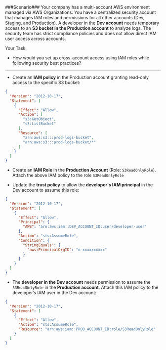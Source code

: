 ###Scenario###
Your company has a multi-account AWS environment managed via AWS Organizations. You have a centralized security account that manages IAM roles and permissions for all other accounts (Dev, Staging, and Production).
A developer in the **Dev account** needs temporary access to an **S3 bucket in the Production account** to analyze logs. The security team has strict compliance policies and does not allow direct IAM user access across accounts.

Your Task:
- How would you set up cross-account access using IAM roles while following security best practices?

---

- Create an **IAM policy** in the Production account granting read-only access to the specific S3 bucket:
```json
{
  "Version": "2012-10-17",
  "Statement": [
    {
      "Effect": "Allow",
      "Action": [
        "s3:GetObject",
        "s3:ListBucket"
      ],
      "Resource": [
        "arn:aws:s3:::prod-logs-bucket",
        "arn:aws:s3:::prod-logs-bucket/*"
      ]
    }
  ]
}
```

- Create an **IAM Role** in the **Production Account** (Role: `S3ReadOnlyRole`). Attach the above IAM policy to the role `S3ReadOnlyRole`

- Update the **trust policy** to allow the **developer's IAM principal** in the Dev account to assume this role:
```json
{
  "Version": "2012-10-17",
  "Statement": [
    {
      "Effect": "Allow",
      "Principal": {
        "AWS": "arn:aws:iam::DEV_ACCOUNT_ID:user/developer-user"
      },
      "Action": "sts:AssumeRole",
      "Condition": {
        "StringEquals": {
          "aws:PrincipalOrgID": "o-xxxxxxxxxx"
        }
      }
    }
  ]
}
```

- The **developer in the Dev account** needs permission to assume the `S3ReadOnlyRole` in the **Production account**. Attach this IAM policy to the developer’s IAM user in the Dev account:
```json
{
  "Version": "2012-10-17",
  "Statement": [
    {
      "Effect": "Allow",
      "Action": "sts:AssumeRole",
      "Resource": "arn:aws:iam::PROD_ACCOUNT_ID:role/S3ReadOnlyRole"
    }
  ]
}
```
 


